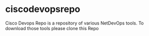 # ciscodevopsrepo

Cisco Devops Repo is a repository of various NetDevOps tools.
To download those tools please clone this Repo
